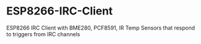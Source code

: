 # ESP8266-IRC-Client
ESP8266 IRC Client with BME280, PCF8591, IR Temp Sensors that respond to triggers from IRC channels
